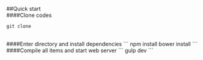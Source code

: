 ##Quick start
<br>
####Clone codes
```
git clone 
```

<br>	
####Enter directory and install dependencies
```
npm install
bower install
```
<br>
####Compile all items and start web server
```
gulp dev
```
